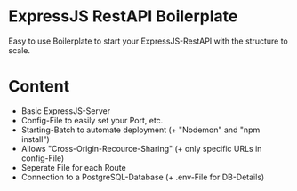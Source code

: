 # ExpressJS RestAPI Boilerplate

Easy to use Boilerplate to start your ExpressJS-RestAPI with the structure to scale.

# Content

  - Basic ExpressJS-Server
  - Config-File to easily set your Port, etc.
  - Starting-Batch to automate deployment (+ "Nodemon" and "npm install")
  - Allows "Cross-Origin-Recource-Sharing" (+ only specific URLs in config-File)
  - Seperate File for each Route
  - Connection to a PostgreSQL-Database (+ .env-File for DB-Details)

